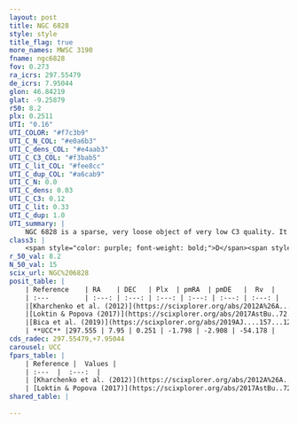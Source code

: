 ```yaml
---
layout: post
title: NGC 6828
style: style
title_flag: true
more_names: MWSC 3190
fname: ngc6828
fov: 0.273
ra_icrs: 297.55479
de_icrs: 7.95044
glon: 46.84219
glat: -9.25879
r50: 8.2
plx: 0.2511
UTI: "0.16"
UTI_COLOR: "#f7c3b9"
UTI_C_N_COL: "#e0a6b3"
UTI_C_dens_COL: "#e4aab3"
UTI_C_C3_COL: "#f3bab5"
UTI_C_lit_COL: "#fee8cc"
UTI_C_dup_COL: "#a6cab9"
UTI_C_N: 0.0
UTI_C_dens: 0.03
UTI_C_C3: 0.12
UTI_C_lit: 0.33
UTI_C_dup: 1.0
UTI_summary: |
    NGC 6828 is a sparse, very loose object of very low C3 quality. It is poorly studied in the literature, with no articles listed in the last 6 years.<br><br><span style="color: #99180f; font-weight: bold;">Warning: </span>contains less than 25 stars with <i>P>0.5</i> estimated.
class3: |
    <span style="color: purple; font-weight: bold;">D</span><span style="color: red; font-weight: bold;">C</span>
r_50_val: 8.2
N_50_val: 15
scix_url: NGC%206828
posit_table: |
    | Reference    | RA    | DEC   | Plx  | pmRA  | pmDE   |  Rv  |
    | :---         | :---: | :---: | :---: | :---: | :---: | :---: |
    |[Kharchenko et al. (2012)](https://scixplorer.org/abs/2012A%26A...543A.156K) | 297.562 | 7.905 | -- | 0.05 | -4.35 | -- |
    |[Loktin & Popova (2017)](https://scixplorer.org/abs/2017AstBu..72..257L) | 297.54 | 7.905 | -- | -2.123 | -4.756 | -21.0 |
    |[Bica et al. (2019)](https://scixplorer.org/abs/2019AJ....157...12B) | 297.561 | 7.896 | -- | -- | -- | -- |
    | **UCC** |297.555 | 7.95 | 0.251 | -1.798 | -2.908 | -54.178 | 
cds_radec: 297.55479,+7.95044
carousel: UCC
fpars_table: |
    | Reference |  Values |
    | :---  |  :---:  |
    | [Kharchenko et al. (2012)](https://scixplorer.org/abs/2012A%26A...543A.156K) | `e_bv=0.167, distance=603, log_age=8.25` |
    | [Loktin & Popova (2017)](https://scixplorer.org/abs/2017AstBu..72..257L) | `E(B-V)=0.215, Dmod=12.238, logt=9.34` |
shared_table: |
    
---
```

